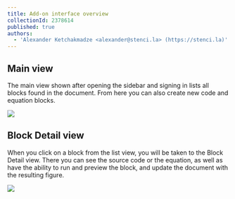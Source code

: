 ```yaml
---
title: Add-on interface overview
collectionId: 2378614
published: true
authors:
  - 'Alexander Ketchakmadze <alexander@stenci.la> (https://stenci.la)'
---
```


## Main view

The main view shown after opening the sidebar and signing in lists all blocks found in the document.
From here you can also create new code and equation blocks.

![](https://user-images.githubusercontent.com/1646307/106490839-3bff9b80-6484-11eb-9111-8709b868955c.png)

## Block Detail view

When you click on a block from the list view, you will be taken to the Block Detail view.
There you can see the source code or the equation, as well as have the ability to run and preview the block, and update the document with the resulting figure.

![](https://user-images.githubusercontent.com/1646307/106490924-53d71f80-6484-11eb-9107-bc61d1abf96e.png)
